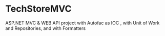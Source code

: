# TechStoreMVC
ASP.NET MVC &amp; WEB API project with Autofac as IOC , with Unit of Work and Repositories, and with Formatters
